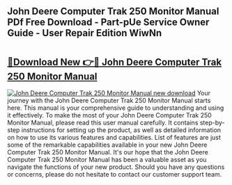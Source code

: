 ## John Deere Computer Trak 250 Monitor Manual PDf Free Download - Part-pUe Service Owner Guide - User Repair Edition WiwNn

# <h2><a href="http://bc9109.oget.top/?id=John+Deere+Computer+Trak+250+Monitor+Manual">🔗Download New 👉🔴 John Deere Computer Trak 250 Monitor Manual</a></h2>

[![John Deere Computer Trak 250 Monitor Manual new download](https://i.imgur.com/5g1atiW.png)](http://bc9109.oget.top/?id=John+Deere+Computer+Trak+250+Monitor+Manual)
Your journey with the John Deere Computer Trak 250 Monitor Manual starts here. This manual is your comprehensive guide to understanding and using it effectively. To make the most of your John Deere Computer Trak 250 Monitor Manual, please read this user manual carefully. It contains step-by-step instructions for setting up the product, as well as detailed information on how to use its various features and capabilities. List of features are just some of the remarkable capabilities available in your new John Deere Computer Trak 250 Monitor Manual. It's our hope that the John Deere Computer Trak 250 Monitor Manual has been a valuable asset as you navigate the functions of your new product. Should you have any questions or concerns, please do not hesitate to contact our customer support team.
